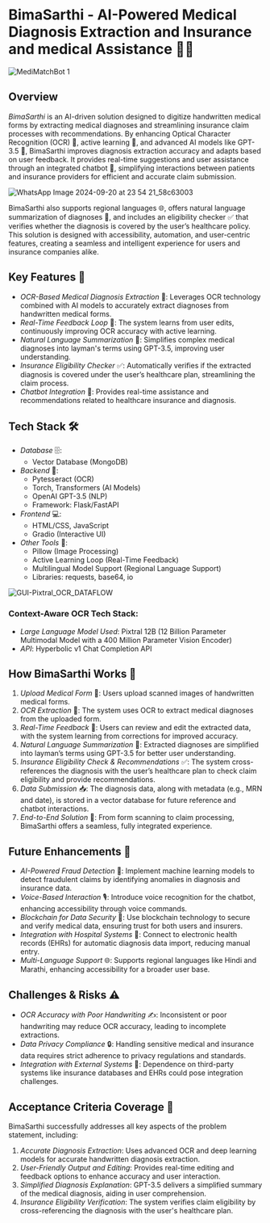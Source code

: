 # BimaSarthi - AI-Powered Medical Diagnosis Extraction and Insurance and medical Assistance 🏥💡
![MediMatchBot 1](https://github.com/user-attachments/assets/e6307b89-002f-4ec1-bd1f-9fc0b3eef6ab)


## Overview
*BimaSarthi* is an AI-driven solution designed to digitize handwritten medical forms by extracting medical diagnoses and streamlining insurance claim processes with recommendations. By enhancing Optical Character Recognition (OCR) 📝, active learning 🔄, and advanced AI models like GPT-3.5 🧠, BimaSarthi improves diagnosis extraction accuracy and adapts based on user feedback. It provides real-time suggestions and user assistance through an integrated chatbot 💬, simplifying interactions between patients and insurance providers for efficient and accurate claim submission.

![WhatsApp Image 2024-09-20 at 23 54 21_58c63003](https://github.com/user-attachments/assets/786ce641-68aa-4484-a171-534518fe6f42)


BimaSarthi also supports regional languages 🌐, offers natural language summarization of diagnoses 🧠, and includes an eligibility checker ✅ that verifies whether the diagnosis is covered by the user’s healthcare policy. This solution is designed with accessibility, automation, and user-centric features, creating a seamless and intelligent experience for users and insurance companies alike.

## Key Features 🔑
- *OCR-Based Medical Diagnosis Extraction* 📝: Leverages OCR technology combined with AI models to accurately extract diagnoses from handwritten medical forms.
- *Real-Time Feedback Loop* 🔄: The system learns from user edits, continuously improving OCR accuracy with active learning.
- *Natural Language Summarization* 🧠: Simplifies complex medical diagnoses into layman's terms using GPT-3.5, improving user understanding.
- *Insurance Eligibility Checker* ✅: Automatically verifies if the extracted diagnosis is covered under the user’s healthcare plan, streamlining the claim process.
- *Chatbot Integration* 💬: Provides real-time assistance and recommendations related to healthcare insurance and diagnosis.

## Tech Stack 🛠
- *Database* 🗄: 
  - Vector Database (MongoDB)
- *Backend* 🔧:
  - Pytesseract (OCR)
  - Torch, Transformers (AI Models)
  - OpenAI GPT-3.5 (NLP)
  - Framework: Flask/FastAPI
- *Frontend* 💻:
  - HTML/CSS, JavaScript
  - Gradio (Interactive UI)
- *Other Tools* 🧰:
  - Pillow (Image Processing)
  - Active Learning Loop (Real-Time Feedback)
  - Multilingual Model Support (Regional Language Support)
  - Libraries: requests, base64, io
 
![GUI-Pixtral_OCR_DATAFLOW](https://github.com/user-attachments/assets/d423413a-9954-4dd9-ba91-e3b1c78c3f3c)


### Context-Aware OCR Tech Stack:
- *Large Language Model Used*: Pixtral 12B (12 Billion Parameter Multimodal Model with a 400 Million Parameter Vision Encoder)
- *API*: Hyperbolic v1 Chat Completion API

## How BimaSarthi Works 🏥
1. *Upload Medical Form* 📄: Users upload scanned images of handwritten medical forms.
2. *OCR Extraction* 📝: The system uses OCR to extract medical diagnoses from the uploaded form.
3. *Real-Time Feedback* 🔄: Users can review and edit the extracted data, with the system learning from corrections for improved accuracy.
4. *Natural Language Summarization* 🧠: Extracted diagnoses are simplified into layman’s terms using GPT-3.5 for better user understanding.
5. *Insurance Eligibility Check & Recommendations* ✅: The system cross-references the diagnosis with the user’s healthcare plan to check claim eligibility and provide recommendations.
6. *Data Submission* 📥: The diagnosis data, along with metadata (e.g., MRN and date), is stored in a vector database for future reference and chatbot interactions.
7. *End-to-End Solution* 🔄: From form scanning to claim processing, BimaSarthi offers a seamless, fully integrated experience.

## Future Enhancements 🔮
- *AI-Powered Fraud Detection* 🚨: Implement machine learning models to detect fraudulent claims by identifying anomalies in diagnosis and insurance data.
- *Voice-Based Interaction* 🎙: Introduce voice recognition for the chatbot, enhancing accessibility through voice commands.
- *Blockchain for Data Security* 🔐: Use blockchain technology to secure and verify medical data, ensuring trust for both users and insurers.
- *Integration with Hospital Systems* 🏥: Connect to electronic health records (EHRs) for automatic diagnosis data import, reducing manual entry.
- *Multi-Language Support* 🌐: Supports regional languages like Hindi and Marathi, enhancing accessibility for a broader user base.

## Challenges & Risks ⚠
- *OCR Accuracy with Poor Handwriting* ✍: Inconsistent or poor handwriting may reduce OCR accuracy, leading to incomplete extractions.
- *Data Privacy Compliance* 🔒: Handling sensitive medical and insurance data requires strict adherence to privacy regulations and standards.
- *Integration with External Systems* 🔗: Dependence on third-party systems like insurance databases and EHRs could pose integration challenges.

## Acceptance Criteria Coverage 🎯
BimaSarthi successfully addresses all key aspects of the problem statement, including:
1. *Accurate Diagnosis Extraction*: Uses advanced OCR and deep learning models for accurate handwritten diagnosis extraction.
2. *User-Friendly Output and Editing*: Provides real-time editing and feedback options to enhance accuracy and user interaction.
3. *Simplified Diagnosis Explanation*: GPT-3.5 delivers a simplified summary of the medical diagnosis, aiding in user comprehension.
4. *Insurance Eligibility Verification*: The system verifies claim eligibility by cross-referencing the diagnosis with the user's healthcare plan.

